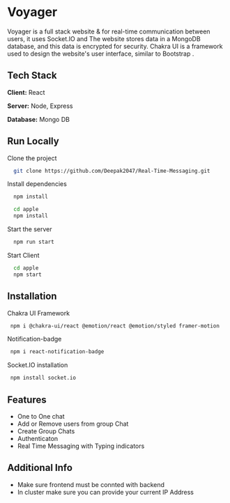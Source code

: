 # Voyager

Voyager is a full stack website & for  real-time communication between users, it uses Socket.IO and The website stores data in a MongoDB database, and this data is encrypted for security. Chakra UI is a framework used to design the website's user interface, similar to  Bootstrap .

## Tech Stack

**Client:** React

**Server:** Node, Express

**Database:** Mongo DB


## Run Locally

Clone the project

```bash
  git clone https://github.com/Deepak2047/Real-Time-Messaging.git
```

Install dependencies

```bash
  npm install
```
```bash
  cd apple
  npm install
```

Start the server

```bash
  npm run start
```
Start Client 
```bash
  cd apple
  npm start
```



## Installation
Chakra UI Framework

```bash
 npm i @chakra-ui/react @emotion/react @emotion/styled framer-motion
```
Notification-badge
```bash
 npm i react-notification-badge
```
Socket.IO installation
```bash
 npm install socket.io
```


    
## Features

- One to One chat
- Add or Remove users from group Chat
- Create Group Chats
- Authenticaton
- Real Time Messaging with Typing indicators


## Additional Info

* Make sure frontend must be connted with backend
* In cluster make sure you can provide your current IP Address

